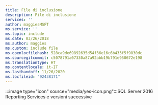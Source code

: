 ```yaml
---
title: File di inclusione
description: File di inclusione
services: ''
author: maggiesMSFT
ms.service: ''
ms.topic: include
ms.date: 03/26/2018
ms.author: maggies
ms.custom: include file
ms.openlocfilehash: 528ca9de69892635d54f36e16c6b433f5f9830dc
ms.sourcegitcommit: c5078791a07330a87a92abb19b791e950672e198
ms.translationtype: HT
ms.contentlocale: it-IT
ms.lasthandoff: 11/26/2020
ms.locfileid: "92438171"
---
```

 :::image type="icon" source="media/yes-icon.png":::SQL Server 2016 Reporting Services e versioni successive